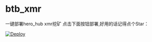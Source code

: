 # btb_xmr
一键部署hero_hub xmr挖矿
点击下面按钮部署,好用的话记得点个Star：
<p><a href="https://heroku.com/deploy" rel="nofollow"><img src="https://camo.githubusercontent.com/bcffcd4a539d4b3c4bde97e0cea7503b9ac8d751ff8e4b5c5ad007a0eb59f518/68747470733a2f2f7777772e6865726f6b7563646e2e636f6d2f6465706c6f792f627574746f6e2e706e67" alt="Deploy" data-canonical-src="https://www.herokucdn.com/deploy/button.png" style="max-width:100%;"></a></p>
